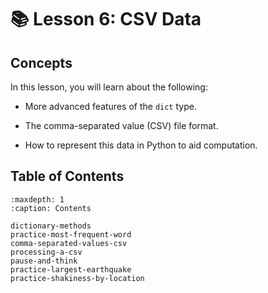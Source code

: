 # 📚 Lesson 6: CSV Data

##  Concepts  

In this lesson, you will learn about the following:  

-  More advanced features of the     `dict`     type.  

-  The comma-separated value (CSV) file format.  

-  How to represent this data in Python to aid computation.  


## Table of Contents

```{toctree}
:maxdepth: 1
:caption: Contents

dictionary-methods
practice-most-frequent-word
comma-separated-values-csv
processing-a-csv
pause-and-think
practice-largest-earthquake
practice-shakiness-by-location
```
